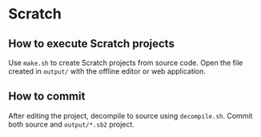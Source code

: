 # Scratch

## How to execute Scratch projects

Use `make.sh` to create Scratch projects from source code. Open the file created in `output/` with the offline editor or web application.

## How to commit

After editing the project, decompile to source using `decompile.sh`. Commit both source and `output/*.sb2` project.

